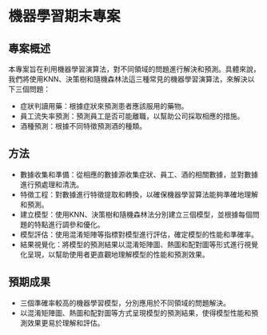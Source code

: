 # 機器學習期末專案
## 專案概述
本專案旨在利用機器學習演算法，對不同領域的問題進行解決和預測。具體來說，我們將使用KNN、決策樹和隨機森林法這三種常見的機器學習演算法，來解決以下三個問題：
- 症狀判讀用藥：根據症狀來預測患者應該服用的藥物。
- 員工流失率預測：預測員工是否可能離職，以幫助公司採取相應的措施。
- 酒種預測：根據不同特徵預測酒的種類。

## 方法
- 數據收集和準備：從相應的數據源收集症狀、員工、酒的相關數據，並對數據進行預處理和清洗。
- 特徵工程：對數據進行特徵提取和轉換，以確保機器學習算法能夠準確地理解和預測。
- 建立模型：使用KNN、決策樹和隨機森林法分別建立三個模型，並根據每個問題的特點進行調參和優化。
- 模型評估：使用混淆矩陣等指標對模型進行評估，確定模型的性能和準確率。
- 結果視覺化：將模型的預測結果以混淆矩陣圖、熱圖和配對圖等形式進行視覺化呈現，以幫助使用者更直觀地理解模型的性能和預測效果。

## 預期成果
- 三個準確率較高的機器學習模型，分別應用於不同領域的問題解決。
- 以混淆矩陣圖、熱圖和配對圖等方式呈現模型的預測結果，使得模型性能和預測效果更易於理解和評估。
